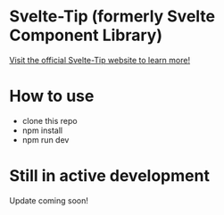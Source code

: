 # Svelte-Tip (formerly Svelte Component Library)

[Visit the official Svelte-Tip website to learn more!](https://svelte-component-library.herokuapp.com/)

# How to use

- clone this repo
- npm install
- npm run dev

# Still in active development
Update coming soon!
